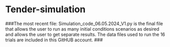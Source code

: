 # Tender-simulation
###The most recent file: Simulation_code_06.05.2024_V1.py is the final file that allows the user to run as many initial conditions scenarios as desired and allows the user to get separate results. The data files used to run the 16 trials are included in this GitHUB account. ###
